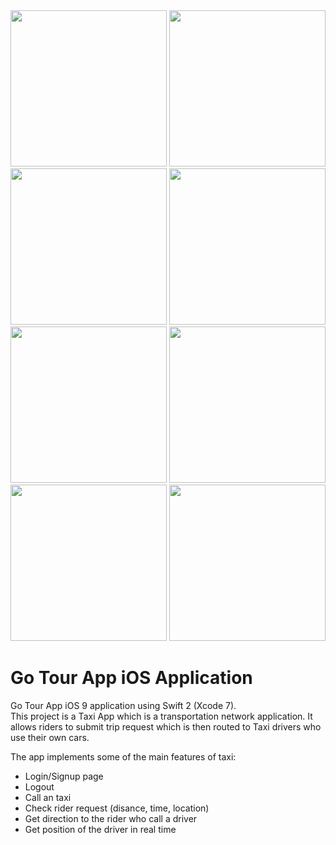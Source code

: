 <div align="center">
    <img src="/screenshots/Screenshot_20180826-142649.png" width="250px"</img> 
    <img src="/screenshots/Screenshot_20180826-142928.png" width="250px"</img> 
    <img src="/screenshots/Screenshot_20180826-145339.png" width="250px"</img> 
    <img src="/screenshots/Screenshot_20180826-145938.png" width="250px"</img> 
    <img src="/screenshots/Screenshot_20180826-145339.png" width="250px"</img> 
    <img src="/screenshots/Screenshot_20180826-154219.png" width="250px"</img> 
    <img src="/screenshots/Screenshot_20180826-142715.png" width="250px"</img>
    <img src="/screenshots/Screenshot_20180826-143006.png" width="250px"</img> 
 

</div>

# Go Tour App iOS Application  
  
Go Tour App iOS 9 application using Swift 2 (Xcode 7).  
This project is a Taxi App which is a transportation network application. It allows riders to submit trip request which is then routed to Taxi drivers who use their own cars.  
  
The app implements some of the main features of taxi:
- Login/Signup page
- Logout
- Call an taxi
- Check rider request (disance, time, location)
- Get direction to the rider who call a driver
- Get position of the driver in real time
